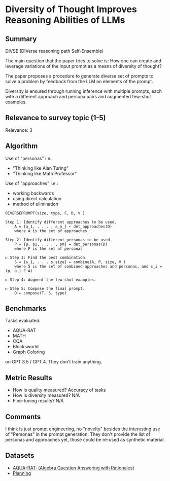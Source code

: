 # Diversity of Thought Improves Reasoning Abilities of LLMs

## Summary

DIVSE (DIVerse reasoning path Self-Ensemble)

The main question that the paper tries to solve is:
How one can create and leverage variations of the input prompt as a means of diversity of thought?

The paper proposes a procedure to generate diverse set of prompts to solve a problem by feedback from the LLM on elements of the prompt.

Diversity is ensured through running inference with multiple prompts, each with a different approach and persona pairs and augmented few-shot examples.

## Relevance to survey topic (1-5)

Relevance: 3

## Algorithm

Use of "personas" i.e.:
- "Thinking like Alan Turing"
- "Thinking like Math Professor"

Use of "approaches" i.e.: 
- working backwards
- using direct calculation
- method of elimination

```
DIVERSEPROMPT(size, type, F, D, V ) 

Step 1: Identify different approaches to be used. 
    A = {a_1, . . . , a_n_} ← det_approaches(D)
    where A is the set of approaches 

Step 2: Identify different personas to be used. 
    P = {φ, p1, . . . , pm} ← det_personas(D) 
    where P is the set of personas 

▷ Step 3: Find the best combination. 
    S = {s_1, . . . s_size} ← combine(A, P, size, V ) 
    where S is the set of combined approaches and personas, and s_i = (p, a_i ∈ A) 

▷ Step 4: Augment the few-shot examples. 

▷ Step 5: Compose the final prompt. 
    O ← compose(T, S, type) 
```


## Benchmarks

Tasks evaluated:

- AQUA-RAT
- MATH
- CQA
- Blocksworld
- Graph Coloring

on GPT 3.5 / GPT 4. They don't train anything.

## Metric Results

- How is quality measured? Accuracy of tasks
- How is diversity measured? N/A
- Fine-tuning results? N/A

## Comments

I think is just prompt engineering, no "novelty" besides the interesting use of "Personas" in the prompt generation. They don't provide the list of personas and approaches yet, those could be re-used as synthetic material.


## Datasets
- [AQUA-RAT: (Algebra Question Answering with Rationales)](https://github.com/google-deepmind/AQuA)
- [Planning](https://github.com/karthikv792/LLMs-Planning)